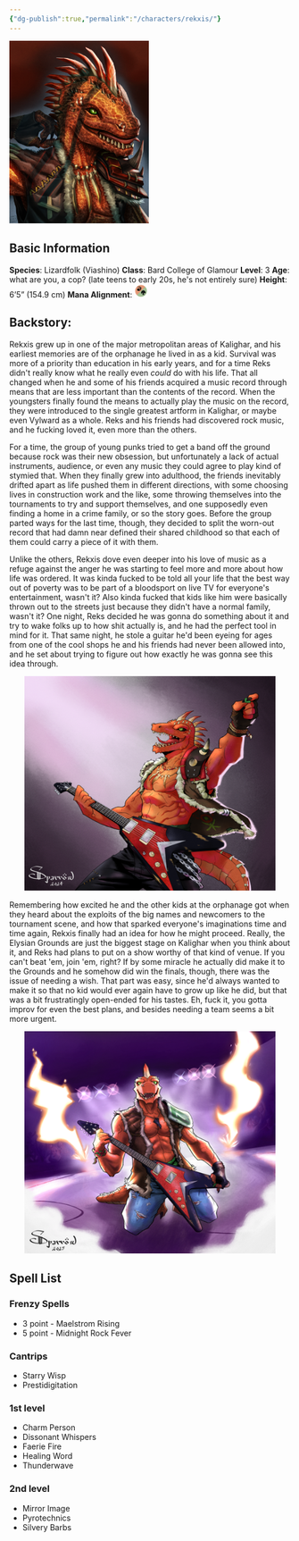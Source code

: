```yaml
---
{"dg-publish":true,"permalink":"/characters/rekxis/"}
---
```



<img src="https://github.com/AraMoks/kalighar-notes/raw/refs/heads/main/src/site/img/user/Content/Images/Rekxis_Matmanki.webp" alt="Rekxis Matmanki" style="width: 250px; height: auto;">

## Basic Information
**Species**: Lizardfolk (Viashino) 
**Class**: Bard College of Glamour
**Level**: 3
**Age**: what are you, a cop? (late teens to early 20s, he's not entirely sure) 
**Height**: 6’5” (154.9 cm)
**Mana Alignment**: <img src="https://github.com/AraMoks/kalighar-notes/blob/main/src/site/img/user/Content/Images/mana-rg.png?raw=true" alt="Mana-RG" style="width: 24px; height: auto;">

## **Backstory**:

Rekxis grew up in one of the major metropolitan areas of Kalighar, and his earliest memories are of the orphanage he lived in as a kid. Survival was more of a priority than education in his early years, and for a time Reks didn't really know what he really even _could_ do with his life. That all changed when he and some of his friends acquired a music record through means that are less important than the contents of the record. When the youngsters finally found the means to actually play the music on the record, they were introduced to the single greatest artform in Kalighar, or maybe even Vylward as a whole. Reks and his friends had discovered rock music, and he fucking loved it, even more than the others. 

For a time, the group of young punks tried to get a band off the ground because rock was their new obsession, but unfortunately a lack of actual instruments, audience, or even any music they could agree to play kind of stymied that. When they finally grew into adulthood, the friends inevitably drifted apart as life pushed them in different directions, with some choosing lives in construction work and the like, some throwing themselves into the tournaments to try and support themselves, and one supposedly even finding a home in a crime family, or so the story goes. Before the group parted ways for the last time, though, they decided to split the worn-out record that had damn near defined their shared childhood so that each of them could carry a piece of it with them. 

Unlike the others, Rekxis dove even deeper into his love of music as a refuge against the anger he was starting to feel more and more about how life was ordered. It was kinda fucked to be told all your life that the best way out of poverty was to be part of a bloodsport on live TV for everyone's entertainment, wasn't it? Also kinda fucked that kids like him were basically thrown out to the streets just because they didn't have a normal family, wasn't it? One night, Reks decided he was gonna do something about it and try to wake folks up to how shit actually is, and he had the perfect tool in mind for it. That same night, he stole a guitar he'd been eyeing for ages from one of the cool shops he and his friends had never been allowed into, and he set about trying to figure out how exactly he was gonna see this idea through. 

<div style="text-align: center;">
<img src="https://github.com/AraMoks/kalighar-notes/raw/refs/heads/main/src/site/img/user/Content/Images/rekxis_bbq.webp" alt="Rekxis BBQ" style="width: 450px; height: auto;">
</div>

Remembering how excited he and the other kids at the orphanage got when they heard about the exploits of the big names and newcomers to the tournament scene, and how that sparked everyone's imaginations time and time again, Rekxis finally had an idea for how he might proceed. Really, the Elysian Grounds are just the biggest stage on Kalighar when you think about it, and Reks had plans to put on a show worthy of that kind of venue. If you can't beat 'em, join 'em, right? If by some miracle he actually did make it to the Grounds and he somehow did win the finals, though, there was the issue of needing a wish. That part was easy, since he'd always wanted to make it so that no kid would ever again have to grow up like he did, but that was a bit frustratingly open-ended for his tastes. Eh, fuck it, you gotta improv for even the best plans, and besides needing a team seems a bit more urgent.

<div style="text-align: center;">
<img src="https://github.com/AraMoks/kalighar-notes/raw/refs/heads/main/src/site/img/user/Content/Images/rekxis_v2.webp" alt="Rekxis V2" style="width: 450px; height: auto;">
</div>

## Spell List

### Frenzy Spells
- 3 point - Maelstrom Rising 
- 5 point - Midnight Rock Fever 

### Cantrips 
- Starry Wisp 
- Prestidigitation 

### 1st level
- Charm Person 
- Dissonant Whispers 
- Faerie Fire 
- Healing Word 
- Thunderwave 


### 2nd level
- Mirror Image 
- Pyrotechnics 
- Silvery Barbs